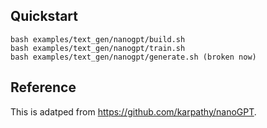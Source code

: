 ## Quickstart

```
bash examples/text_gen/nanogpt/build.sh
bash examples/text_gen/nanogpt/train.sh
bash examples/text_gen/nanogpt/generate.sh (broken now)
```

## Reference

This is adatped from https://github.com/karpathy/nanoGPT.
